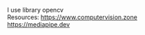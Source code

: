 I use library opencv  
Resources: https://www.computervision.zone </br>
           https://mediapipe.dev

